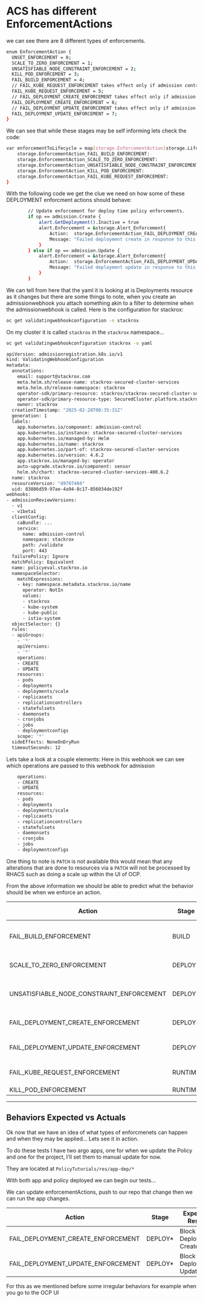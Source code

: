# ACS has different EnforcementActions

we can see there are 8 different types of enforcements.

```bash
enum EnforcementAction {
  UNSET_ENFORCEMENT = 0;
  SCALE_TO_ZERO_ENFORCEMENT = 1;
  UNSATISFIABLE_NODE_CONSTRAINT_ENFORCEMENT = 2;
  KILL_POD_ENFORCEMENT = 3;
  FAIL_BUILD_ENFORCEMENT = 4;
  // FAIL_KUBE_REQUEST_ENFORCEMENT takes effect only if admission control webhook is enabled to listen on exec and port-forward events.
  FAIL_KUBE_REQUEST_ENFORCEMENT = 5;
  // FAIL_DEPLOYMENT_CREATE_ENFORCEMENT takes effect only if admission control webhook is configured to enforce on object creates.
  FAIL_DEPLOYMENT_CREATE_ENFORCEMENT = 6;
  // FAIL_DEPLOYMENT_UPDATE_ENFORCEMENT takes effect only if admission control webhook is configured to enforce on object updates.
  FAIL_DEPLOYMENT_UPDATE_ENFORCEMENT = 7;
}
```

We can see that while these stages may be self informing lets check the code:

```bash
var enforcementToLifecycle = map[storage.EnforcementAction]storage.LifecycleStage{
	storage.EnforcementAction_FAIL_BUILD_ENFORCEMENT:                    storage.LifecycleStage_BUILD,
	storage.EnforcementAction_SCALE_TO_ZERO_ENFORCEMENT:                 storage.LifecycleStage_DEPLOY,
	storage.EnforcementAction_UNSATISFIABLE_NODE_CONSTRAINT_ENFORCEMENT: storage.LifecycleStage_DEPLOY,
	storage.EnforcementAction_KILL_POD_ENFORCEMENT:                      storage.LifecycleStage_RUNTIME,
	storage.EnforcementAction_FAIL_KUBE_REQUEST_ENFORCEMENT:             storage.LifecycleStage_RUNTIME,
}
```

With the following code we get the clue we need on how some of these DEPLOYMENT enforcment actions should behave:

```bash
		// Update enforcement for deploy time policy enforcements.
		if op == admission.Create {
			alert.GetDeployment().Inactive = true
			alert.Enforcement = &storage.Alert_Enforcement{
				Action:  storage.EnforcementAction_FAIL_DEPLOYMENT_CREATE_ENFORCEMENT,
				Message: "Failed deployment create in response to this policy violation.",
			}
		} else if op == admission.Update {
			alert.Enforcement = &storage.Alert_Enforcement{
				Action:  storage.EnforcementAction_FAIL_DEPLOYMENT_UPDATE_ENFORCEMENT,
				Message: "Failed deployment update in response to this policy violation.",
			}
		}
```

We can tell from here that the yaml it is looking at is Deployments resource as it changes but there are some things to note, when you create an admissionwebhook you attach something akin to a filter to determine when the admissionwebhook is called.  Here is the configuration for stackrox:

```bash
oc get validatingwebhookconfiguration -n stackrox
```

On my cluster it is called `stackrox` in the `stackrox` namespace...

```bash
oc get validatingwebhookconfiguration stackrox -o yaml
```

```bash
apiVersion: admissionregistration.k8s.io/v1
kind: ValidatingWebhookConfiguration
metadata:
  annotations:
    email: support@stackrox.com
    meta.helm.sh/release-name: stackrox-secured-cluster-services
    meta.helm.sh/release-namespace: stackrox
    operator-sdk/primary-resource: stackrox/stackrox-secured-cluster-services
    operator-sdk/primary-resource-type: SecuredCluster.platform.stackrox.io
    owner: stackrox
  creationTimestamp: "2025-02-28T00:35:31Z"
  generation: 1
  labels:
    app.kubernetes.io/component: admission-control
    app.kubernetes.io/instance: stackrox-secured-cluster-services
    app.kubernetes.io/managed-by: Helm
    app.kubernetes.io/name: stackrox
    app.kubernetes.io/part-of: stackrox-secured-cluster-services
    app.kubernetes.io/version: 4.6.2
    app.stackrox.io/managed-by: operator
    auto-upgrade.stackrox.io/component: sensor
    helm.sh/chart: stackrox-secured-cluster-services-400.6.2
  name: stackrox
  resourceVersion: "49707404"
  uid: 83806d59-97ae-4a94-8c17-856034de192f
webhooks:
- admissionReviewVersions:
  - v1
  - v1beta1
  clientConfig:
    caBundle: ...
    service:
      name: admission-control
      namespace: stackrox
      path: /validate
      port: 443
  failurePolicy: Ignore
  matchPolicy: Equivalent
  name: policyeval.stackrox.io
  namespaceSelector:
    matchExpressions:
    - key: namespace.metadata.stackrox.io/name
      operator: NotIn
      values:
      - stackrox
      - kube-system
      - kube-public
      - istio-system
  objectSelector: {}
  rules:
  - apiGroups:
    - '*'
    apiVersions:
    - '*'
    operations:
    - CREATE
    - UPDATE
    resources:
    - pods
    - deployments
    - deployments/scale
    - replicasets
    - replicationcontrollers
    - statefulsets
    - daemonsets
    - cronjobs
    - jobs
    - deploymentconfigs
    scope: '*'
  sideEffects: NoneOnDryRun
  timeoutSeconds: 12
```

Lets take a look at a couple elements:
Here in this webhook we can see which operations are passed to this webhook for admission

```bash
    operations:
    - CREATE
    - UPDATE
    resources:
    - pods
    - deployments
    - deployments/scale
    - replicasets
    - replicationcontrollers
    - statefulsets
    - daemonsets
    - cronjobs
    - jobs
    - deploymentconfigs
```

One thing to note is `PATCH` is not available this would mean that any alterations that are done to resources via a `PATCH` will not be processed by RHACS such as doing a scale up within the UI of OCP.

From the above information we should be able to predict what the behavior should be when we enforce an action.

|Action|Stage|Expected Result|
|---|---|---|
| FAIL_BUILD_ENFORCEMENT | BUILD | Fail builds during continuous integration |
| SCALE_TO_ZERO_ENFORCEMENT | DEPLOY | Scale to Zero Replicas |
| UNSATISFIABLE_NODE_CONSTRAINT_ENFORCEMENT | DEPLOY | Add an Unsatisfiable Node Constraint |
| FAIL_DEPLOYMENT_CREATE_ENFORCEMENT | DEPLOY* | Block Deployment Create |
| FAIL_DEPLOYMENT_UPDATE_ENFORCEMENT | DEPLOY* | Block Deployment Update |
| FAIL_KUBE_REQUEST_ENFORCEMENT | RUNTIME | Fail Kubernetes API Request |
| KILL_POD_ENFORCEMENT | RUNTIME | Kill Pod |



---

## Behaviors Expected vs Actuals

Ok now that we have an idea of what types of enforcmenets can happen and when they may be applied... Lets see it in action.

To do these tests I have two argo apps, one for when we update the Policy and one for the project, I'll set them to manual update for now.

They are located at `PolicyTutorials/res/app-dep/*`

With both app and policy deployed we can begin our tests...

We can update enforcementActions, push to our repo that change then we can run the app changes.

|Action|Stage|Expected Result|
|---|---|---|
| FAIL_DEPLOYMENT_CREATE_ENFORCEMENT | DEPLOY* | Block Deployment Create |
| FAIL_DEPLOYMENT_UPDATE_ENFORCEMENT | DEPLOY* | Block Deployment Update |


For this as we mentioned before some irregular behaviors for example when you go to the OCP UI